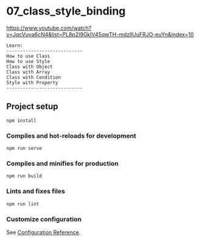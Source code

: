 # 07_class_style_binding
https://www.youtube.com/watch?v=JqcVuya6cN4&list=PL8p2I9GklV45qwTH-mdzllUuFRJO-euYn&index=10

```
Learn:
----------------------------
How to use Class
How to use Style
Class with Object
Class with Array
Class with Condition
Style with Property
----------------------------
```
## Project setup
```
npm install
```

### Compiles and hot-reloads for development
```
npm run serve
```

### Compiles and minifies for production
```
npm run build
```

### Lints and fixes files
```
npm run lint
```

### Customize configuration
See [Configuration Reference](https://cli.vuejs.org/config/).
